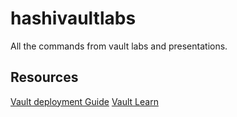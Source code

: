 # hashivaultlabs
All the commands from vault labs and presentations.

## Resources
[Vault deployment Guide](https://learn.hashicorp.com/tutorials/vault/deployment-guide)
[Vault Learn](https://learn.hashicorp.com/vault)

